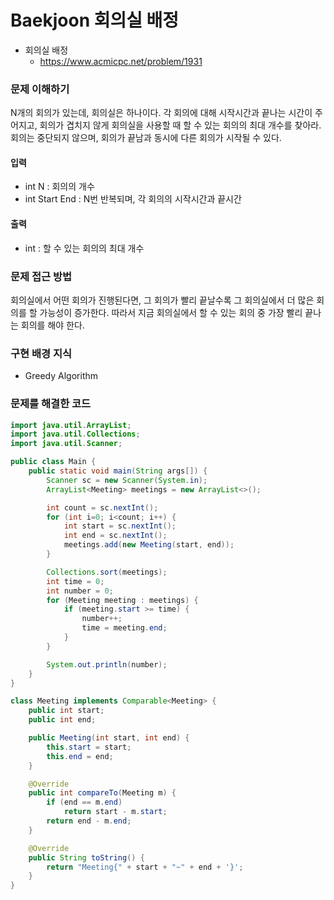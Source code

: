 # Baekjoon 회의실 배정

- 회의실 배정
    - https://www.acmicpc.net/problem/1931


### 문제 이해하기
N개의 회의가 있는데, 회의실은 하나이다. 각 회의에 대해 시작시간과 끝나는 시간이 주어지고,
회의가 겹치지 않게 회의실을 사용할 때 할 수 있는 회의의 최대 개수를 찾아라.
회의는 중단되지 않으며, 회의가 끝남과 동시에 다른 회의가 시작될 수 있다.


#### 입력
- int N : 회의의 개수
- int Start End : N번 반복되며, 각 회의의 시작시간과 끝시간


#### 출력
- int : 할 수 있는 회의의 최대 개수


### 문제 접근 방법
회의실에서 어떤 회의가 진행된다면, 그 회의가 빨리 끝날수록 그 회의실에서 더 많은 회의를 할 가능성이 증가한다.
따라서 지금 회의실에서 할 수 있는 회의 중 가장 빨리 끝나는 회의를 해야 한다.


### 구현 배경 지식
- Greedy Algorithm


### 문제를 해결한 코드
~~~java
import java.util.ArrayList;
import java.util.Collections;
import java.util.Scanner;

public class Main {
    public static void main(String args[]) {
        Scanner sc = new Scanner(System.in);
        ArrayList<Meeting> meetings = new ArrayList<>();

        int count = sc.nextInt();
        for (int i=0; i<count; i++) {
            int start = sc.nextInt();
            int end = sc.nextInt();
            meetings.add(new Meeting(start, end));
        }

        Collections.sort(meetings);
        int time = 0;
        int number = 0;
        for (Meeting meeting : meetings) {
            if (meeting.start >= time) {
                number++;
                time = meeting.end;
            }
        }

        System.out.println(number);
    }
}

class Meeting implements Comparable<Meeting> {
    public int start;
    public int end;

    public Meeting(int start, int end) {
        this.start = start;
        this.end = end;
    }

    @Override
    public int compareTo(Meeting m) {
        if (end == m.end)
            return start - m.start;
        return end - m.end;
    }

    @Override
    public String toString() {
        return "Meeting{" + start + "~" + end + '}';
    }
}
~~~